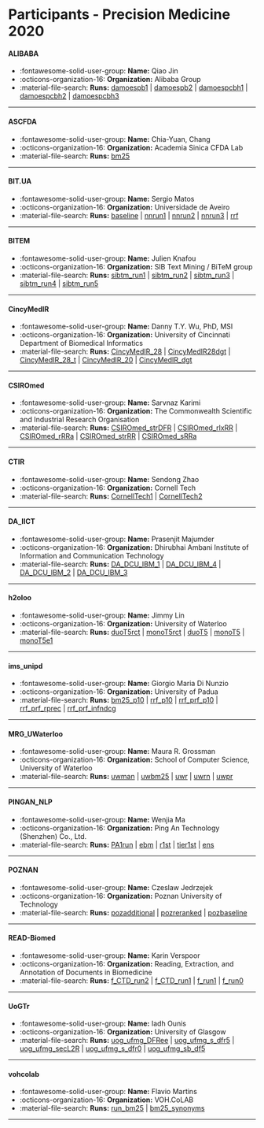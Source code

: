 # Participants - Precision Medicine 2020 

#### ALIBABA
 - :fontawesome-solid-user-group: **Name:** Qiao Jin
 - :octicons-organization-16: **Organization:** Alibaba Group
 - :material-file-search: **Runs:** [damoespb1](./runs.md#damoespb1) | [damoespb2](./runs.md#damoespb2) | [damoespcbh1](./runs.md#damoespcbh1) | [damoespcbh2](./runs.md#damoespcbh2) | [damoespcbh3](./runs.md#damoespcbh3)

---
#### ASCFDA
 - :fontawesome-solid-user-group: **Name:** Chia-Yuan, Chang
 - :octicons-organization-16: **Organization:** Academia Sinica CFDA Lab
 - :material-file-search: **Runs:** [bm25](./runs.md#bm25)

---
#### BIT.UA
 - :fontawesome-solid-user-group: **Name:** Sergio Matos
 - :octicons-organization-16: **Organization:** Universidade de Aveiro
 - :material-file-search: **Runs:** [baseline](./runs.md#baseline) | [nnrun1](./runs.md#nnrun1) | [nnrun2](./runs.md#nnrun2) | [nnrun3](./runs.md#nnrun3) | [rrf](./runs.md#rrf)

---
#### BITEM
 - :fontawesome-solid-user-group: **Name:** Julien Knafou
 - :octicons-organization-16: **Organization:** SIB Text Mining / BiTeM group
 - :material-file-search: **Runs:** [sibtm_run1](./runs.md#sibtm_run1) | [sibtm_run2](./runs.md#sibtm_run2) | [sibtm_run3](./runs.md#sibtm_run3) | [sibtm_run4](./runs.md#sibtm_run4) | [sibtm_run5](./runs.md#sibtm_run5)

---
#### CincyMedIR
 - :fontawesome-solid-user-group: **Name:** Danny T.Y. Wu, PhD, MSI
 - :octicons-organization-16: **Organization:** University of Cincinnati Department of Biomedical Informatics
 - :material-file-search: **Runs:** [CincyMedIR_28](./runs.md#cincymedir_28) | [CincyMedIR28dgt](./runs.md#cincymedir28dgt) | [CincyMedIR_28_t](./runs.md#cincymedir_28_t) | [CincyMedIR_20](./runs.md#cincymedir_20) | [CincyMedIR_dgt](./runs.md#cincymedir_dgt)

---
#### CSIROmed
 - :fontawesome-solid-user-group: **Name:** Sarvnaz Karimi
 - :octicons-organization-16: **Organization:** The Commonwealth Scientific and Industrial Research Organisation 
 - :material-file-search: **Runs:** [CSIROmed_strDFR](./runs.md#csiromed_strdfr) | [CSIROmed_rlxRR](./runs.md#csiromed_rlxrr) | [CSIROmed_rRRa](./runs.md#csiromed_rrra) | [CSIROmed_strRR](./runs.md#csiromed_strrr) | [CSIROmed_sRRa](./runs.md#csiromed_srra)

---
#### CTIR
 - :fontawesome-solid-user-group: **Name:** Sendong Zhao
 - :octicons-organization-16: **Organization:** Cornell Tech
 - :material-file-search: **Runs:** [CornellTech1](./runs.md#cornelltech1) | [CornellTech2](./runs.md#cornelltech2)

---
#### DA_IICT
 - :fontawesome-solid-user-group: **Name:** Prasenjit Majumder
 - :octicons-organization-16: **Organization:** Dhirubhai Ambani Institute of Information and Communication Technology
 - :material-file-search: **Runs:** [DA_DCU_IBM_1](./runs.md#da_dcu_ibm_1) | [DA_DCU_IBM_4](./runs.md#da_dcu_ibm_4) | [DA_DCU_IBM_2](./runs.md#da_dcu_ibm_2) | [DA_DCU_IBM_3](./runs.md#da_dcu_ibm_3)

---
#### h2oloo
 - :fontawesome-solid-user-group: **Name:** Jimmy Lin
 - :octicons-organization-16: **Organization:** University of Waterloo
 - :material-file-search: **Runs:** [duoT5rct](./runs.md#duot5rct) | [monoT5rct](./runs.md#monot5rct) | [duoT5](./runs.md#duot5) | [monoT5](./runs.md#monot5) | [monoT5e1](./runs.md#monot5e1)

---
#### ims_unipd
 - :fontawesome-solid-user-group: **Name:** Giorgio Maria Di Nunzio
 - :octicons-organization-16: **Organization:** University of Padua
 - :material-file-search: **Runs:** [bm25_p10](./runs.md#bm25_p10) | [rrf_p10](./runs.md#rrf_p10) | [rrf_prf_p10](./runs.md#rrf_prf_p10) | [rrf_prf_rprec](./runs.md#rrf_prf_rprec) | [rrf_prf_infndcg](./runs.md#rrf_prf_infndcg)

---
#### MRG_UWaterloo
 - :fontawesome-solid-user-group: **Name:** Maura R. Grossman
 - :octicons-organization-16: **Organization:** School of Computer Science, University of Waterloo
 - :material-file-search: **Runs:** [uwman](./runs.md#uwman) | [uwbm25](./runs.md#uwbm25) | [uwr](./runs.md#uwr) | [uwrn](./runs.md#uwrn) | [uwpr](./runs.md#uwpr)

---
#### PINGAN_NLP
 - :fontawesome-solid-user-group: **Name:** Wenjia Ma
 - :octicons-organization-16: **Organization:** Ping An Technology (Shenzhen) Co., Ltd.
 - :material-file-search: **Runs:** [PA1run](./runs.md#pa1run) | [ebm](./runs.md#ebm) | [r1st](./runs.md#r1st) | [tier1st](./runs.md#tier1st) | [ens](./runs.md#ens)

---
#### POZNAN
 - :fontawesome-solid-user-group: **Name:** Czeslaw Jedrzejek
 - :octicons-organization-16: **Organization:** Poznan University of Technology
 - :material-file-search: **Runs:** [pozadditional](./runs.md#pozadditional) | [pozreranked](./runs.md#pozreranked) | [pozbaseline](./runs.md#pozbaseline)

---
#### READ-Biomed
 - :fontawesome-solid-user-group: **Name:** Karin Verspoor
 - :octicons-organization-16: **Organization:** Reading, Extraction, and Annotation of Documents in Biomedicine
 - :material-file-search: **Runs:** [f_CTD_run2](./runs.md#f_ctd_run2) | [f_CTD_run1](./runs.md#f_ctd_run1) | [f_run1](./runs.md#f_run1) | [f_run0](./runs.md#f_run0)

---
#### UoGTr
 - :fontawesome-solid-user-group: **Name:** Iadh Ounis
 - :octicons-organization-16: **Organization:** University of Glasgow
 - :material-file-search: **Runs:** [uog_ufmg_DFRee](./runs.md#uog_ufmg_dfree) | [uog_ufmg_s_dfr5](./runs.md#uog_ufmg_s_dfr5) | [uog_ufmg_secL2R](./runs.md#uog_ufmg_secl2r) | [uog_ufmg_s_dfr0](./runs.md#uog_ufmg_s_dfr0) | [uog_ufmg_sb_df5](./runs.md#uog_ufmg_sb_df5)

---
#### vohcolab
 - :fontawesome-solid-user-group: **Name:** Flavio Martins
 - :octicons-organization-16: **Organization:** VOH.CoLAB
 - :material-file-search: **Runs:** [run_bm25](./runs.md#run_bm25) | [bm25_synonyms](./runs.md#bm25_synonyms)

---
